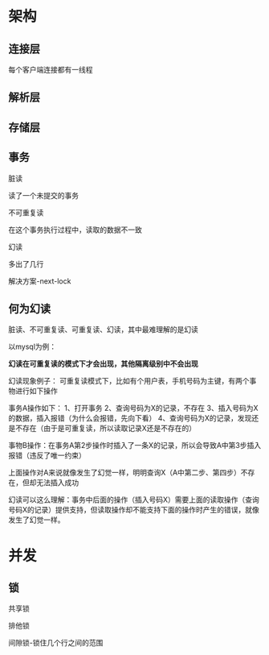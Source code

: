 # 架构

## 连接层

每个客户端连接都有一线程



## 解析层



##  存储层



## 事务

脏读

读了一个未提交的事务



不可重复读

在这个事务执行过程中，读取的数据不一致



幻读

多出了几行

解决方案-next-lock

## 何为幻读

脏读、不可重复读、可重复读、幻读，其中最难理解的是幻读

以mysql为例：

**幻读在可重复读的模式下才会出现，其他隔离级别中不会出现**

幻读现象例子：
可重复读模式下，比如有个用户表，手机号码为主键，有两个事物进行如下操作

事务A操作如下：
1、打开事务
2、查询号码为X的记录，不存在
3、插入号码为X的数据，插入报错（为什么会报错，先向下看）
4、查询号码为X的记录，发现还是不存在（由于是可重复读，所以读取记录X还是不存在的）

事物B操作：在事务A第2步操作时插入了一条X的记录，所以会导致A中第3步插入报错（违反了唯一约束）

上面操作对A来说就像发生了幻觉一样，明明查询X（A中第二步、第四步）不存在，但却无法插入成功

幻读可以这么理解：事务中后面的操作（插入号码X）需要上面的读取操作（查询号码X的记录）提供支持，但读取操作却不能支持下面的操作时产生的错误，就像发生了幻觉一样。



# 并发



## 锁

共享锁



排他锁





间隙锁-锁住几个行之间的范围

